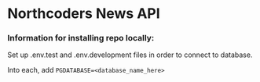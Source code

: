 # Northcoders News API

### Information for installing repo locally:

Set up .env.test and .env.development files in order to connect to database.

Into each, add `PGDATABASE=<database_name_here>`